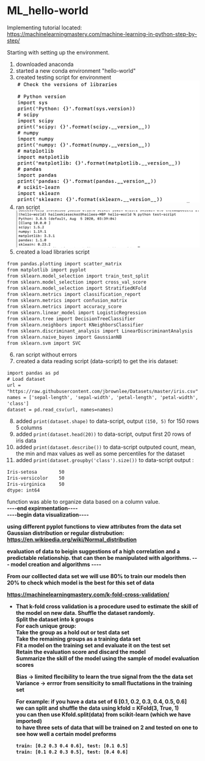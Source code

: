 # ML_hello-world
Implementing tutorial located: https://machinelearningmastery.com/machine-learning-in-python-step-by-step/


Starting with setting up the environment. 
1. downloaded anaconda 
2. started a new conda environment "hello-world"
3. created testing script for environment 
![Image of script](https://github.com/hkhailee/ML_hello-world/blob/master/test-script.png)
4. ran script 
![Image of scriptOutput](https://github.com/hkhailee/ML_hello-world/blob/master/test-script-output.png)
5. created a load libraries script 
```rom pandas import read_csv
from pandas.plotting import scatter_matrix
from matplotlib import pyplot
from sklearn.model_selection import train_test_split
from sklearn.model_selection import cross_val_score
from sklearn.model_selection import StratifiedKFold
from sklearn.metrics import classification_report
from sklearn.metrics import confusion_matrix
from sklearn.metrics import accuracy_score
from sklearn.linear_model import LogisticRegression
from sklearn.tree import DecisionTreeClassifier
from sklearn.neighbors import KNeighborsClassifier
from sklearn.discriminant_analysis import LinearDiscriminantAnalysis
from sklearn.naive_bayes import GaussianNB
from sklearn.svm import SVC
```
6. ran script without errors
7. created a data reading script (data-script) to get the iris dataset:
```#import pandas
import pandas as pd
# Load dataset
url = "https://raw.githubusercontent.com/jbrownlee/Datasets/master/iris.csv"
names = ['sepal-length', 'sepal-width', 'petal-length', 'petal-width', 'class']
dataset = pd.read_csv(url, names=names)
```
8. added ``` print(dataset.shape) ``` to data-script, output ```(150, 5)``` for 150 rows 5 columns
9. added ```print(dataset.head(20))``` to data-script, output first 20 rows of iris data
10. added ```print(dataset.describe())``` to data-script outputed count, mean, the min and max values as well as some percentiles for the dataset 
11. added ```print(dataset.groupby('class').size())``` to data-script output : 
```class
Iris-setosa        50
Iris-versicolor    50
Iris-virginica     50
dtype: int64
```
function was able to organize data based on a column value.<br /> 
<b>----end expirmentation---- <b><br /> 
<b>----begin data visualization----<b>
  
  using different pyplot functions to view attributes from the data set 
  Gaussian distribution or regular distrubution:
  https://en.wikipedia.org/wiki/Normal_distribution
  
  evaluation of data to beigin suggestions of a high correlation and a predictable relationship.
  that can then be manipulated with algorithms. 
<b>--- model creation and algorithms ----<b>
  
  
  From our colllected data set we will use 80% to train our models 
  then 20% to check which model is the best for this set of data
  
  https://machinelearningmastery.com/k-fold-cross-validation/
- That k-fold cross validation is a procedure used to estimate the skill of the model on new data.
  Shuffle the dataset randomly.<br /> 
    Split the dataset into k groups<br /> 
    For each unique group:<br /> 
      Take the group as a hold out or test data set<br /> 
      Take the remaining groups as a training data set<br /> 
      Fit a model on the training set and evaluate it on the test set<br /> 
      Retain the evaluation score and discard the model<br /> 
  Summarize the skill of the model using the sample of model evaluation scores<br /> 
  
  Bias -> limited flecibility to learn the true signal from the the data set <br />
  Variance -> errror from sensiticity to small fluctations in the training set <br />
  
  For example: if you have a data set of 6 [0.1, 0.2, 0.3, 0.4, 0.5, 0.6] <br />
  we can split and shuffle the data using kfold = KFold(3, True, 1) <br />
  you can then use Kfold.split(data) from scikit-learn (which we have imported) <br />
  to have three sets of data that will be trained on 2 and tested on one to see how well a certain model preforms <br />
  ```train: [0.1 0.4 0.5 0.6], test: [0.2 0.3]
  train: [0.2 0.3 0.4 0.6], test: [0.1 0.5]
  train: [0.1 0.2 0.3 0.5], test: [0.4 0.6]
  ```
  
